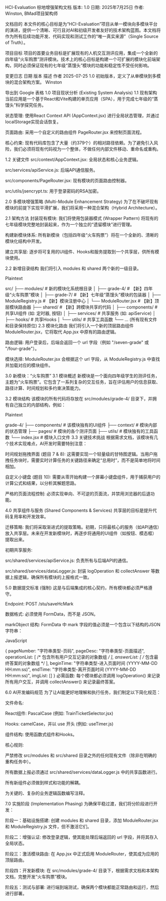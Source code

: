 HCI-Evaluation 棕地增强架构文档
版本: 1.0
日期: 2025年7月25日
作者: Winston, BMad项目架构师

文档目的
本文件的核心目标是为“HCI-Evaluation”项目从单一模块向多模块平台的演进，提供一个清晰、可行且对AI和初级开发者友好的技术架构蓝图。本文档将作为所有后续功能开发、代码实现和测试工作的“唯一真实来源”（Single Source of Truth）。

项目目标
项目的首要业务目标是扩展现有的人机交互测评应用，集成一个全新的四年级“火车购票”测评模块。技术上的核心目标是构建一个可扩展的模块化前端架构，同时必须保证现有的七年级“蒸馒头”模块的功能和稳定性不受任何影响。

变更日志
日期	版本	描述	作者
2025-07-25	1.0	初始版本，定义了从单模块到多模块的混合架构方案。	Winston

导出到 Google 表格
1.0 项目现状分析 (Existing System Analysis)
1.1 现有架构
当前应用是一个基于React和Vite构建的单页应用（SPA），用于完成七年级的“蒸馒头”科学探究任务。

状态管理: 使用React Context API (AppContext.jsx) 进行全局状态管理，并通过localStorage实现会话恢复。

页面路由: 采用一个自定义的路由组件 PageRouter.jsx 来控制页面流程。

核心约束: 现有代码库包含了大量（约379个）的相对路径依赖。为了避免引入风险，我们必须将现有代码视为一个整体，不做任何内部文件移动、重命名或重构。

1.2 关键文件
src/context/AppContext.jsx: 全局状态和核心业务逻辑。

src/services/apiService.js: 后端API通信服务。

src/components/PageRouter.jsx: 现有模块的页面路由控制器。

src/utils/jsencrypt.ts: 用于登录密码的RSA加密。

2.0 多模块增强策略 (Multi-Module Enhancement Strategy)
为了在不破坏现有模块的前提下实现平滑扩展，我们将采用一种混合架构（Hybrid Architecture）。

2.1 架构方法
封装现有模块: 我们将使用包装器模式 (Wrapper Pattern) 将现有的七年级模块完整地封装起来，作为一个独立的“遗留模块”进行管理。

构建新模块体系: 所有新模块（包括四年级“火车购票”）将在一个全新的、清晰的模块化结构中开发。

建立共享层: 逐步将可复用的UI组件、Hooks和服务提取到一个共享层，供所有模块使用。

2.2 新增目录结构
我们将引入 modules 和 shared 两个新的一级目录。

Plaintext

src/
├── modules/                  # 新的模块化系统根目录
│   ├── grade-4/              # 【新】四年级“火车购票”模块
│   ├── grade-7/              # 【新】七年级“蒸馒头”模块的包装器
│   ├── ModuleRegistry.js     # 【新】模块注册中心
│   └── ModuleRouter.jsx      # 【新】顶层模块路由器
├── shared/                   # 【新】跨模块共享的代码
│   ├── components/           # 共享UI组件 (如: 定时器, 按钮)
│   ├── services/             # 共享服务 (如: apiService)
│   ├── hooks/                # 共享Hooks
│   └── utils/                # 共享工具函数
└── ... (所有现有文件和目录保持原位)
2.3 模块化路由
我们将引入一个新的顶层路由组件 ModuleRouter.jsx，它将取代 App.jsx 中原有的路由逻辑。

路由逻辑: 用户登录后，后端会返回一个 url 字段（例如 "/seven-grade" 或 "/four-grade"）。

模块选择: ModuleRouter.jsx 会根据这个 url 字段，从 ModuleRegistry.js 中查找并加载对应的模块组件。

3.0 新模块：“火车购票”
3.1 模块概述
新模块是一个面向四年级学生的测评任务，主题为“火车购票”。它包含了一系列复杂的交互任务，旨在评估用户的信息获取、路径计算、时间规划和多约束决策能力。

3.2 模块结构
该模块的所有代码将存放在 src/modules/grade-4/ 目录下，并拥有自己独立的内部结构，例如：

Plaintext

grade-4/
├── components/       # 该模块独有的UI组件
├── context/          # 模块内部的状态管理
├── pages/            # 模块的各个测评页面
├── utils/            # 模块独有的工具函数
└── index.jsx         # 模块入口文件
3.3 关键技术挑战
根据需求文档，该模块有几个技术实现难点，AI开发时需要特别注意：

时间规划拖拽界面 (题目 7 & 8): 这需要实现一个轻量级的甘特图逻辑。当用户拖拽任务块时，需要实时计算任务的关键路径来确定“总用时”，而不是简单地将时间相加。

自定义小键盘 (题目 10): 需要从零开始构建一个屏幕小键盘组件，用于捕获用户的计算公式和结果，以分析其解题思路。

严格的页面流程控制: 必须实现单向、不可逆的页面流，并禁用浏览器的后退功能。

4.0 共享组件与服务 (Shared Components & Services)
共享层的目标是提升代码复用率和开发效率。

迁移策略: 我们将采取渐进式的提取策略。初期，只将最核心的服务（如API通信）放入共享层。未来在开发新模块时，再逐步将通用的UI组件（如按钮、模态框）提取出来。

初期共享服务:

src/shared/services/apiService.js: 负责所有与后端API的通信。

src/shared/services/dataLogger.js: 封装 logOperation 和 collectAnswer 等数据上报逻辑，确保所有模块的上报格式一致。

5.0 数据提交标准 (强制)
这是与后端集成的核心契约，所有模块都必须严格遵守。

Endpoint: POST /stu/saveHcMark

数据格式: 必须使用 FormData，而不是 JSON。

markObject 结构: FormData 中 mark 字段的值必须是一个包含以下结构的JSON字符串：

JavaScript

{
  pageNumber: "字符串类型-页码",
  pageDesc: "字符串类型-页面描述",
  operationList: [ /* 包含所有用户交互记录的对象数组 */ ],
  answerList: [ /* 包含最终答案的对象数组 */ ],
  beginTime: "字符串类型-进入页面时间 (YYYY-MM-DD HH:mm:ss)",
  endTime: "字符串类型-离开页面时间 (YYYY-MM-DD HH:mm:ss)",
  imgList: []
}
必需函数: 每个模块都必须调用 logOperation() 来记录所有用户交互，并调用 collectAnswer() 来记录最终答案。

6.0 AI开发编码规范
为了让AI能更好地理解和执行任务，我们制定以下简化规范：

文件命名:

React组件: PascalCase (例如: TrainTicketSelector.jsx)

Hooks: camelCase，并以 use 开头 (例如: useTimer.js)

组件结构: 使用函数式组件和Hooks。

核心规则:

严禁修改 src/modules 和 src/shared 目录之外的任何现有文件（除非在明确的重构任务中）。

所有数据上报必须通过 src/shared/services/dataLogger.js 中的共享函数进行。

所有新组件必须做到样式和功能的解耦。

为关键的、复杂的业务逻辑函数编写注释。

7.0 实施阶段 (Implementation Phasing)
为确保平稳过渡，我们将分阶段进行开发：

阶段一：基础设施搭建: 创建 modules 和 shared 目录，添加 ModuleRouter.jsx 和 ModuleRegistry.js 文件，但不激活它们。

阶段二：增强认证: 修改登录逻辑，使其能处理后端返回的 url 字段，并将其存入全局状态。

阶段三：激活模块路由: 在 App.jsx 中正式启用 ModuleRouter，使其成为应用的顶层路由。

阶段四：开发新模块: 在 src/modules/grade-4/ 目录下，根据需求文档和本架构文档，完整开发“火车购票”模块。

阶段五：测试与部署: 进行端到端测试，确保两个模块都能正常路由和运行，然后进行部署。